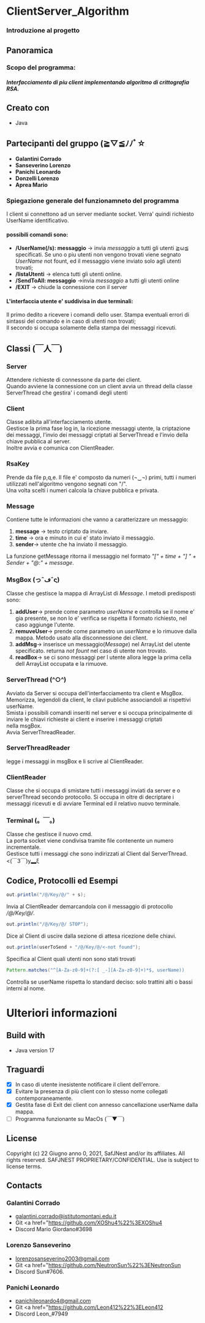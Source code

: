# ClientServer_Algorithm

### Introduzione al progetto

## Panoramica
### Scopo del programma: 
##### Interfacciamento di piu client implementando algoritmo di crittografia RSA.

## Creato con 
- Java

## Partecipanti del gruppo   (≧▽≦ﾉﾉﾞ☆
- **Galantini Corrado**
- **Sanseverino Lorenzo**
- **Panichi Leonardo**      
- **Donzelli Lorenzo**
- **Aprea Mario** 


### Spiegazione generale del funzionamneto del programma
I client si connettono ad un server mediante socket. 
Verra' quindi richiesto UserName identificativo.  
#### possibili comandi sono:  
* **/UserName(/s): messaggio** -> invia *messaggio* a tutti gli utenti ≧ω≦ specificati. Se uno o piu utenti non vengono trovati viene segnato *UserName* not fount, ed il messaggio viene inviato solo agli utenti trovati;  
* **/listaUtenti** -> elenca tutti gli utenti online.
*  **/SendToAll: messaggio** ->invia *messaggio* a tutti gli utenti online
*  **/EXIT** ->  chiude la connessione con il server  
   
#### L'interfaccia utente e' suddivisa in due terminali:   
Il primo dedito a ricevere i comandi dello user. Stampa eventuali errori di sintassi del comando e in caso di utenti non trovati;   
Il secondo si occupa solamente della stampa dei messaggi ricevuti.

## Classi   (￣人￣)
### Server
Attendere richieste di connessone da parte dei client.    
Quando avviene la connessione con un client avvia un thread della classe ServerThread che gestira' i comandi degli utenti  
   
### Client
Classe adibita all'interfacciamento utente.  
Gestisce la prima fase log in, la ricezione messaggi utente, la criptazione dei messaggi, l'invio dei messaggi criptati al ServerThread e l'invio della chiave pubblica al server.  
Inoltre avvia e comunica con ClientReader.

### RsaKey
Prende da file p,q,e. 
Il file e' composto da numeri (¬‿¬) primi, tutti i numeri utilizzati nell'algoritmo vengono segnati con "/".  
Una volta scelti i numeri calcola la chiave pubblica e privata.

### Message
Contiene tutte le informazioni che vanno a caratterizzare un messaggio:
1. **message** -> testo criptato da inviare. 
2. **time** -> ora e minuto in cui e' stato inviato il messaggio.
3. **sender**-> utente che ha inviato il messaggio.
  
La funzione getMessage ritorna il messaggio nel formato *"[" + time + "] " + Sender + "@:" + message*.  

### MsgBox (っˆڡˆς)
Classe che gestisce la mappa di ArrayList di *Message*.
I metodi predisposti sono:
1. **addUser**-> prende come parametro *userName* e controlla se il nome e' gia presente, se non lo e' verifica se rispetta il formato richiesto, nel caso aggiunge l'utente.
2. **remuveUser**-> prende come parametro un u*serName* e lo rimuove dalla mappa. Metodo usato alla disconnessione dei client.
3. **addMsg**-> inserisce un messaggio(*Message*) nel ArrayList del utente specificato. returna *not fount* nel caso di utente non trovato.
4. **readBox**-> se ci sono messaggi per l utente allora legge la prima cella dell ArrayList occupata e la rimuove.

### ServerThread (^○^)
Avviato da Server si occupa dell'interfacciamento tra client e MsgBox.   
Memorizza, legendoli da client, le cliavi publiche associandoli ai rispettivi userName.  
Smista i possibili comandi inseriti nel server e si occupa principalmente di inviare le chiavi richieste ai client e inserire i messaggi criptati  
nella msgBox.  
Avvia ServerThreadReader. 

### ServerThreadReader 
legge i messaggi in msgBox e li scrive al ClientReader.

### ClientReader
Classe che si occupa di smistare tutti i messaggi inviati da server e o serverThread secondo protocollo.
Si occupa in oltre di decriptare i messaggi ricevuti e di avviare Terminal ed il relativo nuovo terminale.

### Terminal  (。￣。)
Classe che gestisce il nuovo cmd.  
La porta socket viene condivisa tramite file contenente un numero incrementale.  
Gestisce tutti i messaggi che sono indirizzati al Client dal ServerThread.   <(￣3￣)y▂ξ

##
## Codice, Protocolli ed Esempi
```java 
out.println("/@/Key/@/" + s);
```
Invia al ClientReader demarcandola con il messaggio di protocollo */@/Key/@/*.
```java
out.println("/@/Key/@/ STOP");        
```
Dice al Client di uscire dalla sezione di attesa ricezione delle chiavi.

```java
out.println(userToSend + "/@/Key/@/<-not found");
```
Specifica al Client quali utenti non sono stati trovati
```java
Pattern.matches("^[A-Za-z0-9]+(?:[ _-][A-Za-z0-9]+)*$, userName)) 
```
Controlla se userName rispetta lo standard deciso: solo trattini alti o bassi interni al nome.

# Ulteriori informazioni
## Build with
- Java version 17

##  Traguardi
- [x] In caso di utente inesistente notificare il client dell'errore.
- [x] Evitare la presenza di più client con lo stesso nome collegati contemporaneamente.
- [x] Gestita fase di Exit dei client con annesso cancellazione userName dalla mappa.
- [ ] Programma funzionante su MacOs  (￣▼￣)

## License
Copyright (c) 22 Giugno anno 0, 2021, SafJNest and/or its affiliates. All rights reserved. SAFJNEST PROPRIETARY/CONFIDENTIAL. Use is subject to license terms.

## Contacts

### Galantini Corrado
- galantini.corrado@istitutomontani.edu.it
- Git <a href="https://github.com/XOShu4%22%3EXOShu4</a> 
- Discord Mario Giordano#3698
   
### Lorenzo Sanseverino
- lorenzosanseverino2003@gmail.com
- Git <a href="https://github.com/NeutronSun%22%3ENeutronSun</a> 
- Discord Sun#7606.

### Panichi Leonardo
- panichileonardo4@gmail.com
- Git <a href="https://github.com/Leon412%22%3ELeon412</a> 
- Discord Leon_#7949
